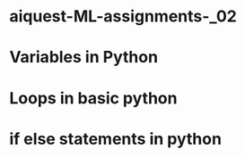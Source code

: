 # aiquest-ML-assignments-_02
# Variables in Python
# Loops in basic python
# if else statements in python

